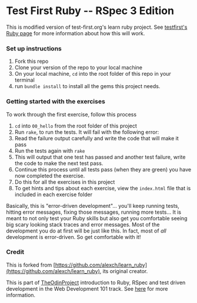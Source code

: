 Test First Ruby -- RSpec 3 Edition
==========
This is modified version of test-first.org's learn ruby project. See [testfirst's Ruby page](http://testfirst.org/learn_ruby#install) for more information about how this will work. 

### Set up instructions

1. Fork this repo
2. Clone your version of the repo to your local machine
3. On your local machine, `cd` into the root folder of this repo in your terminal
4. run `bundle install` to install all the gems this project needs.

### Getting started with the exercises

To work through the first exercise, follow this process

1. `cd` into `00_hello` from the root folder of this project
2. Run `rake`, to run the tests. It will fail with the following error:
3. Read the failure output carefully and write the code that will make it pass
4. Run the tests again with `rake`
5. This will output that one test has passed and another test failure, write the code to make the next test pass.
4. Continue this process until all tests pass (when they are green) you have now completed the exercise.
5. Do this for all the exercises in this project
5. To get hints and tips about each exercise, view the `index.html` file that is included in each exercise folder


Basically, this is "error-driven development"... you'll keep running tests, hitting error messages, fixing those messages, running more tests...  It is meant to not only test your Ruby skills but also get you comfortable seeing big scary looking stack traces and error messages.  Most of the development you do at first will be just like this.  In fact, most of *all* development is error-driven.  So get comfortable with it!

### Credit

This is forked from [https://github.com/alexch/learn_ruby](https://github.com/alexch/learn_ruby), its original creator.

This is part of [TheOdinProject](http://www.theodinproject.com) introduction to Ruby, RSpec and test driven development in the Web Development 101 track. See [here](http://www.theodinproject.com/courses/web-development-101/lessons/ruby) for more information.
